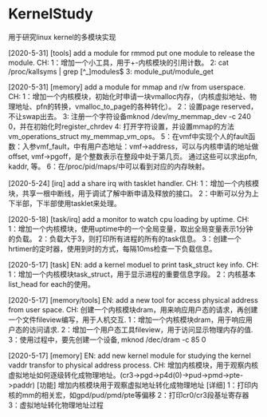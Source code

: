 ﻿# KernelStudy
用于研究linux kernel的多模块实现

[2020-5-31] [tools] add a module for rmmod put one module to release the module.
CH: 
1：增加一个小工具，用于+-内核模块的引用计数。
2: cat /proc/kallsyms | grep [^_]modules$
3: module_put/module_get

[2020-5-31] [memory] add a module for mmap and r/w from userspace.
CH: 
1：增加一个内核模块，初始化时申请一块vmalloc内存，（内核虚拟地址、物理地址、pfn的转换，vmalloc_to_page的各种转化）。
2：设置page reserved，不让swap出去。
3: 注册一个字符设备mknod /dev/my_memmap_dev -c 240 0，并在初始化时register_chrdev
4: 打开字符设置，并设置mmap的方法vm_operations_struct my_memmap_vm_ops。
5：在vmf中实现个人的fault函数：入参vmf_fault，中有用户态地址：vmf->address，可以与内核申请的地址做offset, vmf->pgoff，是个整数表示在整段中处于第几页。
   通过这些可以求出pfn, kaddr, 等。
6：在/proc/pid/maps/中可以看到对应的内存映射。

[2020-5-24] [irq] add a share irq with tasklet handler.
CH: 
1：增加一个内核模块，共享一根中断线，用于调试了解中断申请及释放的接口。
2：中断可以分为上下半部，下半部使用tasklet来处理。

[2020-5-18] [task/irq] add a monitor to watch cpu loading by uptime.
CH: 
1：增加一个内核模块，使用uptime中的一个全局变量，取出全局变量表示1分钟的负载。
2：负载大于3，则打印所有进程的所有的task信息。
3：创建一个hrtimer的定时器，使用到时的方式，每隔10ms检查一下负载信息。

[2020-5-17] [task]
EN: add a kernel moduel to print task_struct key info.
CH: 
1：增加一个内核模块task_struct，用于显示进程的重要信息字段。
2：内核基本list_head for each的使用。

[2020-5-17] [memory/tools]
EN: add a new tool for access physical address from user space.
CH: 创建一个内核模块dram，用来响应用户态的请求，再创建一个文件fileview编写，用于人机交互.
1：增加一个内核模块dram，用于响应用户态的访问请求.
2：增加一个用户态工具fileview，用于访问显示物理内存的值.
3：使用过程中，要先创建一个设备, mknod /dec/dram -c 85 0

[2020-5-17] [memory]
EN: add new kernel module for studying the kernel vaddr transfor to physical address process.
CH: 增加内核模块，用于观察内核虚拟地址如何逐级转化成物理地址。(cr3->pgd->p4d(0)->pud->pmd->pte->paddr)
[功能] 增加内核模块用于观察虚拟地址转化成物理地址
[详细]
1：打印内核的mm的相关宏，如gpd/pud/pmd/pte等偏移
2：打印cr0/cr3段基址寄存器
3：虚拟地址转化物理地址过程